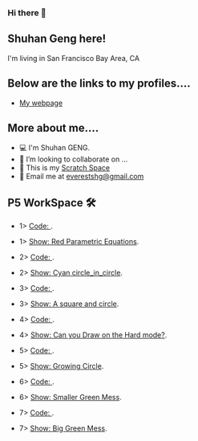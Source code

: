 ### Hi there 👋

<!--
**ShuhanGeng/shuhangeng** is a ✨ _special_ ✨ repository because its `README.md` (this file) appears on your GitHub profile.

Here are some ideas to get you started:

- 🔭 I’m currently working on ...
- 🌱 I’m currently learning ...
- 👯 I’m looking to collaborate on ...
- 🤔 I’m looking for help with ...
- 💬 Ask me about ...
- 📫 How to reach me: ...
- 😄 Pronouns: ...
- ⚡ Fun fact: ...
-->
 
## Shuhan Geng here!

I'm living in San Francisco Bay Area, CA

## Below are the links to my profiles....


- [My webpage](https://shuhangeng.github.io/shuhangeng/)


## More about me....
 
- 💻    I'm Shuhan GENG.
- 👯    I’m looking to collaborate on ...
- 🌱    This is my <a href="https://scratch.mit.edu/users/shaepa/">Scratch Space</a> 
- 📧    Email me at <a href="everestshg@gmail.com" target="_blank">everestshg@gmail.com</a>
 
## P5 WorkSpace  🛠
 
 - 1>    [Code: ](https://editor.p5js.org/shuhangeng/sketches/Hr0RT3hfM).
 - 1>    [Show: Red Parametric Equations](https://editor.p5js.org/shuhangeng/full/Hr0RT3hfM).
 
 - 2>    [Code: ](https://editor.p5js.org/shuhangeng/sketches/CrsdHp2v6).
 - 2>    [Show: Cyan circle_in_circle](https://editor.p5js.org/shuhangeng/full/CrsdHp2v6).
  
    
 - 3>    [Code: ](https://editor.p5js.org/shuhangeng/sketches/QKRGN7vH9).
 - 3>    [Show: A square and circle](https://editor.p5js.org/shuhangeng/full/QKRGN7vH9).
 

 - 4>    [Code: ](https://editor.p5js.org/shuhangeng/sketches/IJotMrsKn).
 - 4>    [Show: Can you Draw on the Hard mode?](https://editor.p5js.org/shuhangeng/full/IJotMrsKn).


 - 5>    [Code: ](https://editor.p5js.org/shuhangeng/sketches/JhoCbZRLh).
 - 5>    [Show: Growing Circle](https://editor.p5js.org/shuhangeng/full/JhoCbZRLh).


 - 6>    [Code: ](https://editor.p5js.org/shuhangeng/sketches/HXcCutgNV).
 - 6>    [Show: Smaller Green Mess](https://editor.p5js.org/shuhangeng/full/HXcCutgNV).


 - 7>    [Code: ](https://editor.p5js.org/shuhangeng/sketches/IMx5yuiaQ).
 - 7>    [Show: Big Green Mess](https://editor.p5js.org/shuhangeng/full/IMx5yuiaQ).
